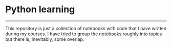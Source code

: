 # Python learning
- - - -
This repository is just a collection of notebooks with code that I have written during my courses. I have tried to group the notebooks roughly into topics but there is, inevitably, some overlap. 